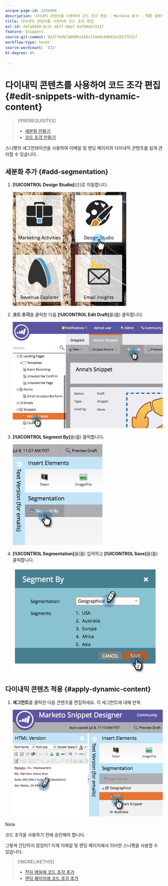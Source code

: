 ```yaml
---
unique-page-id: 2359466
description: 다이내믹 콘텐츠를 사용하여 코드 조각 편집 - Marketo 문서 - 제품 설명서
title: 다이내믹 콘텐츠를 사용하여 코드 조각 편집
exl-id: 44fa65b0-bc3c-4b7f-90af-0af99da73337
feature: Snippets
source-git-commit: 0d37fbdb7d08901458c1744dc68893e155176327
workflow-type: tm+mt
source-wordcount: '111'
ht-degree: 0%

---
```


# 다이내믹 콘텐츠를 사용하여 코드 조각 편집 {#edit-snippets-with-dynamic-content}

>[!PREREQUISITES]
>
>* [세분화 만들기](/help/marketo/product-docs/personalization/segmentation-and-snippets/segmentation/create-a-segmentation.md)
>* [코드 조각 만들기](/help/marketo/product-docs/personalization/segmentation-and-snippets/snippets/create-a-snippet.md)

스니펫의 세그먼테이션을 사용하여 이메일 및 랜딩 페이지의 다이내믹 콘텐츠를 쉽게 관리할 수 있습니다.

## 세분화 추가 {#add-segmentation}

1. **[!UICONTROL Design Studio]**(으)로 이동합니다.

   ![](assets/designstudio-1.png)

1. **코드 조각**&#x200B;을 클릭한 다음 **[!UICONTROL Edit Draft]**&#x200B;을(를) 클릭합니다.

   ![](assets/image2014-9-16-8-3a59-3a14.png)

1. **[!UICONTROL Segment By]**&#x200B;을(를) 클릭합니다.

   ![](assets/image2014-9-16-8-3a59-3a27.png)

1. **[!UICONTROL Segmentation]**&#x200B;을(를) 입력하고 **[!UICONTROL Save]**&#x200B;을(를) 클릭합니다.

   ![](assets/image2014-9-16-8-3a59-3a42.png)

## 다이내믹 콘텐츠 적용 {#apply-dynamic-content}

1. **세그먼트**&#x200B;를 클릭한 다음 콘텐츠를 편집하세요. 각 세그먼트에 대해 반복

   ![](assets/image2014-9-16-8-3a59-3a59.png)

>[!NOTE]
>
>코드 조각을 사용하기 전에 승인해야 합니다.

그렇게 간단하지 않았어? 이제 이메일 및 랜딩 페이지에서 이러한 스니펫을 사용할 수 있습니다.

>[!MORELIKETHIS]
>
>* [전자 메일에 코드 조각 추가](/help/marketo/product-docs/email-marketing/general/functions-in-the-editor/add-a-snippet-to-an-email.md)
>* [랜딩 페이지에 코드 조각 추가](/help/marketo/product-docs/demand-generation/landing-pages/personalizing-landing-pages/add-a-snippet-to-a-landing-page.md)
